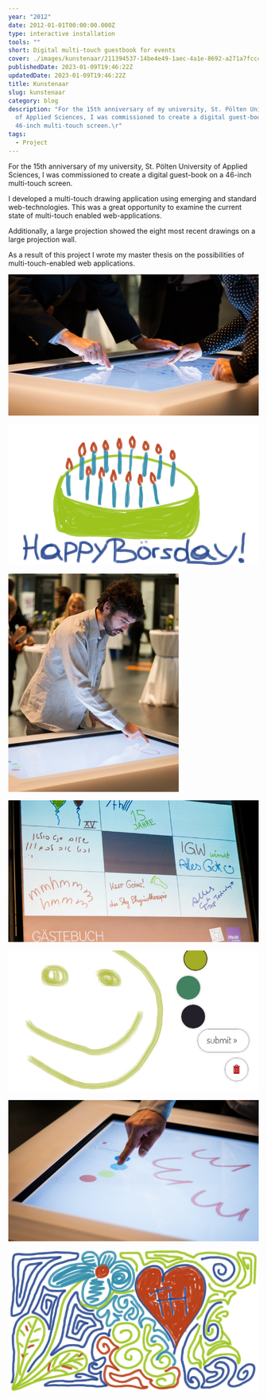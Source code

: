 ```yaml
---
year: "2012"
date: 2012-01-01T00:00:00.000Z
type: interactive installation
tools: ""
short: Digital multi-touch guestbook for events
cover: ./images/kunstenaar/211394537-14be4e49-1aec-4a1e-8692-a271a7fccc64.jpg
publishedDate: 2023-01-09T19:46:22Z
updatedDate: 2023-01-09T19:46:22Z
title: Kunstenaar
slug: kunstenaar
category: blog
description: "For the 15th anniversary of my university, St. Pölten University
  of Applied Sciences, I was commissioned to create a digital guest-book on a
  46-inch multi-touch screen.\r"
tags:
  - Project
---
```



For the 15th anniversary of my university, St. Pölten University of Applied Sciences, I was commissioned to create a digital guest-book on a 46-inch multi-touch screen.

I developed a multi-touch drawing application using emerging and standard web-technologies. This was a great opportunity to examine the current state of multi-touch enabled web-applications.

Additionally, a large projection showed the eight most recent drawings on a large projection wall.

As a result of this project I wrote my master thesis on the possibilities of multi-touch-enabled web applications.

![kunstenaar_01](./images/kunstenaar/211394513-b96da4d7-ac95-48ed-affa-8878f3208a60.jpg)

<!-- ![kunstenaar_02](./images/kunstenaar/211394522-4613d0db-7d44-438e-bc46-137a497811e2.jpg) -->

![kunstenaar_03](./images/kunstenaar/211394524-1dc63225-b133-4803-b028-dbcfb247ccdb.jpg)

![kunstenaar_04](./images/kunstenaar/211394530-32a62ff9-9e29-4086-aea9-966e6f6cc30b.jpg)

![kunstenaar_05](./images/kunstenaar/211394531-1fdd21fb-1385-4e02-94fb-3b9e75aea077.jpg)

![kunstenaar_06](./images/kunstenaar/211394533-84b4ce98-2fc0-4cf7-9036-67bf2500deaf.jpg)

![kunstenaar_07](./images/kunstenaar/211394537-14be4e49-1aec-4a1e-8692-a271a7fccc64.jpg)

![kunstenaar_08](./images/kunstenaar/211394541-0963974c-83e6-47da-ae3b-c299eac63f1c.jpg)
